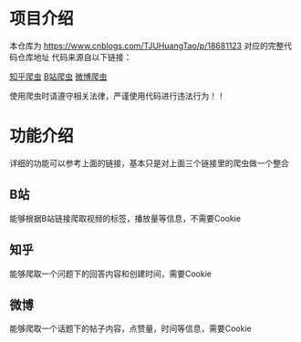 # 项目介绍
本仓库为 https://www.cnblogs.com/TJUHuangTao/p/18681123 对应的完整代码仓库地址
代码来源自以下链接：

[知乎爬虫](https://zhuanlan.zhihu.com/p/587307689 "知乎爬虫")
[B站爬虫](https://gitcode.com/gh_mirrors/bi/Bilivideoinfo "B站爬虫")
[微博爬虫](https://blog.csdn.net/m0_46235332/article/details/122682412 "微博爬虫")

使用爬虫时请遵守相关法律，严谨使用代码进行违法行为！！

# 功能介绍
详细的功能可以参考上面的链接，基本只是对上面三个链接里的爬虫做一个整合
## B站
能够根据B站链接爬取视频的标签，播放量等信息，不需要Cookie
## 知乎
能够爬取一个问题下的回答内容和创建时间，需要Cookie
## 微博
能够爬取一个话题下的帖子内容，点赞量，时间等信息，需要Cookie